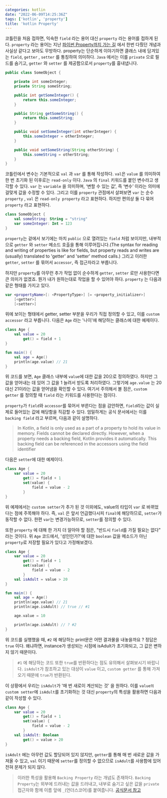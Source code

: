 ```yaml
---
categories: kotlin
date: "2022-06-09T14:25:36Z"
tags: ['kotlin', 'property']
title: 'kotlin Property'
---
```


코틀린을 처음 접하면, 익숙한 `field` 라는 용어 대신 `property` 라는 용어를 접하게 된다. `property` 라는 용어는 지난 [파이썬 Property까지 가는 길](https://cjlee38.github.io/post/language/python/2021-09-16-journey-to-property/) 에서 한번 다뤘던 개념과 사실상 같다고 보아도 무방하다. property는 단순하게 이야기하면 클래스 내에 담겨있는 `field`, `getter` , `setter` 를 통칭하여 의미하다.  `Java` 에서는 이를 `private` 으로 필드를 숨기고, `getter` 와 `setter` 를 제공함으로서 `property`를 흉내냅니다. 

```java
public class SomeObject {

	private int someInteger;
	private String someString;

	public int getSomeInteger() {
		return this.someInteger;
	}

	public String getSomeString() {
		return this.someString;
	}

	public void setSomeInteger(int otherInteger) {
		this.someInteger = otherInteger;
	}

	public void setSomeString(String otherString) {
		this.someString = otherString;
	}
}
```

코틀린에서 변수는 기본적으로 `val` 과 `var` 를 통해 작성하다. `val`은 `value` 를 의미하여 한 번 초기화 된 이후로는 `read-only` 이다. `Java` 의 `final` 키워드를 붙인 변수라고 생각할 수 있다. `var` 는 `variable` 을 의미하며, ‘변할 수 있는 값’, 즉 ‘변수’ 이라는 의미에 걸맞게 값을 수정할 수 있다. 그리고 이를 `property` 관점에서 살펴보면 `var` 는 순수 `property` , `val` 은 `read-only property` 라고 표현하다. 하지만 편의상 둘 다 묶어 `property` 라고 표현하다.

```kotlin
class SomeObject {
	val someString: String = "string"
	var someInteger: Int = 123
}
```

`property`는 겉에서 보기에는 마치 `public` 으로 열려있는 `field` 처럼 보이지만, 내부적으로 `getter` 와 `setter` 메소드 호출을 통해 이루어집니다.(The syntax for reading and writing of properties is like for fields, but property reads and writes are (usually) translated to 'getter' and 'setter' method calls.) 그리고 이러한 `getter`, `setter` 를 묶어서 `accessor`, 즉 접근자라고 부릅니다.

하지만 `property`를 아무런 추가 작업 없이 순수하게 `getter`, `setter` 로만 사용한다면 큰 의미가 없겠죠. 뭔가 내가 원하는대로 작업을 할 수 있어야 하다. `property` 는 다음과 같은 형태를 가지고 있다.

```kotlin
var <propertyName>[: <PropertyType>] [= <property_initializer>]
    [<getter>]
    [<setter>]
```

위에 보이는 형태에서 getter, setter 부분을 우리가 직접 정의할 수 있고, 이를 `custom accessor` 라고 부릅니다. 다음은 `Age` 라는 '나이'에 해당하는 클래스에 대한 예제이다.

```kotlin
class Age {
    val value = 20
        get() = field + 1
}

fun main() {
    val age = Age()
    println(age.value) // 21
}

```

위 코드를 보면, `Age` 클래스 내부에 `value`에 대한 값을 20으로 정의하였다. 하지만 그 값을 얻어내는 데 있어 그 값을 1 늘려서 받도록 처리하였다. 그렇기에 `age.value` 는 20 대신 21이라는 값을 얻어냄을 확인할 수 있다. 여기서 주의해서 볼 점은, `custom getter` 를 정의할 때 `field` 라는 키워드를 사용한다는 점이다.

`property`가 `field`와 `accessor`를 묶어서 부른다는 점을 감안하면, `field`라는 값이 실제로 들어있는 값에 해당함을 직감할 수 있다. 엄밀하게는 공식 문서에서는 이를 `backing field` 라고 부르며, 다음과 같이 설명하다.

> In Kotlin, a field is only used as a part of a property to hold its value in memory. Fields cannot be declared directly. However, when a property needs a backing field, Kotlin provides it automatically. This backing field can be referenced in the accessors using the field identifier

다음은 `setter`에 대한 예제이다.

```kotlin
class Age {
    var value = 20
        get() = field + 1
        set(value) {
            field = value - 2
        }
}
```

위 예제에서는 `custom setter`가 추가 된 것 이외에도, value의 타입이 `var` 로 바뀌었다는 점에 주목해야 하다. 즉, `val` 은 앞서 언급했다시피 `final`에 해당하므로, `setter`가 동작할 수 없다. 한편 `var`는 변경가능하므로, `setter`를 정의할 수 있다.

또한 `property` 에 대해 한 가지 더 알아야 할 점은, "반드시 `field`를 가질 필요는 없다" 라는 것이다. 위 `Age` 코드에서, '성인인가?'에 대한 `boolean` 값을 메소드가 아닌 `property`로 저장할 필요가 있다고 가정해보겠다.

```kotlin
class Age {
    var value = 20
        get() = field + 1
        set(value) {
            field = value - 2
        }
    val isAdult = value > 20
}

fun main() {
    val age = Age()
    println(age.value) // 21
    println(age.isAdult) // true // #1

    age.value = 10

    println(age.isAdult) // ? #2
}
```

위 코드를 실행했을 때, `#2` 에 해당하는 print문은 어떤 결과물을 내놓을까요 ? 정답은 `true` 이다. 왜냐하면, instance가 생성되는 시점에 isAdult가 초기화되고, 그 값은 변하지 않기 때문이다. 

> `#1` 에 해당하는 코드 또한 `true`를 반환하다는 점도 유의해서 살펴보시기 바랍니다. `isAdult`가 참조하고 있는 대상이 `value` 이고, `custom getter` 를 통해 가져오기 때문에 `true`가 반환된다.

이 상황에서 우리는 `isAdult`가 '매 번 새로이 계산되는 것' 을 원하다. 이를 `value의 custom setter`에 `isAdult`를 초기화하는 것 대신 `property`의 특성을 활용하면 다음과 같이 작성할 수 있다.

```kotlin
class Age {
    var value = 20
        get() = field + 1
        set(value) {
            field = value - 2
        }
    val isAdult: Boolean
        get() = value > 20
}
```

`isAdult` 에는 아무런 값도 할당되어 있지 않지만, `getter`를 통해 매 번 새로운 값을 가져올 수 있고, `val` 이기 때문에 `setter`를 정의할 수 없으므로 `isAdult`를 사용함에 있어 전혀 문제가 되지 않다.

> 이러한 특성을 활용해 `Backing Property` 라는 개념도 존재하다. `Backing Property`는 외부에 드러내는 값을 드러내고, 내부로 숨기고 싶은 값을 `private` 접근자와 함께 이름 앞에 `_`(언더스코어)를 붙여줍니다. [공식문서 참고](https://kotlinlang.org/docs/properties.html#backing-properties)

